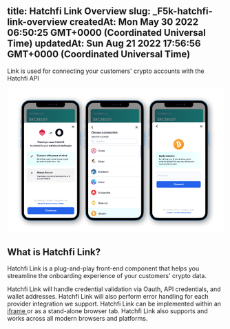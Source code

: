
title: Hatchfi Link Overview
slug: _F5k-hatchfi-link-overview
createdAt: Mon May 30 2022 06:50:25 GMT+0000 (Coordinated Universal Time)
updatedAt: Sun Aug 21 2022 17:56:56 GMT+0000 (Coordinated Universal Time)
---

Link is used for connecting your customers' crypto accounts with the Hatchfi API

![](../../assets/mqw8v0byGLeleooItbLhr_linkiphone.png)

## What is Hatchfi Link?

Hatchfi Link is a plug-and-play front-end component that helps you streamline the onboarding experience of your customers' crypto data.&#x20;

Hatchfi Link will handle credential validation via Oauth, API credentials, and wallet addresses. Hatchfi Link will also perform error handling for each provider integration we support. Hatchfi Link can be implemented within an [iframe ](https://www.w3schools.com/tags/tag_iframe.asp)or as a stand-alone browser tab. Hatchfi Link also supports and works across all modern browsers and platforms.





